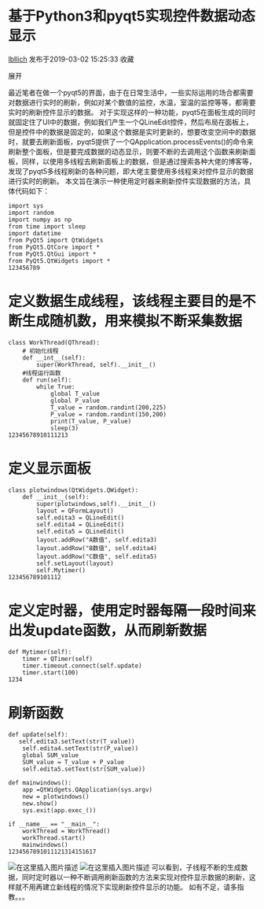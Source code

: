 # 基于Python3和pyqt5实现控件数据动态显示

[lbllich](https://me.csdn.net/lbllich) 发布于2019-03-02 15:25:33 收藏

展开

最近笔者在做一个pyqt5的界面，由于在日常生活中，一些实际运用的场合都需要对数据进行实时的刷新，例如对某个数值的监控，水温，室温的监控等等，都需要实时的刷新控件显示的数据。
对于实现这样的一种功能，pyqt5在面板生成的同时就固定住了UI中的数据，例如我们产生一个QLineEdit控件，然后布局在面板上，但是控件中的数据是固定的，如果这个数据是实时更新的，想要改变空间中的数据时，就要去刷新面板，pyqt5提供了一个QApplication.processEvents()的命令来刷新整个面板，但是要完成数据的动态显示，则要不断的去调用这个函数来刷新面板，同样，以使用多线程去刷新面板上的数据，但是通过搜索各种大佬的博客等，发现了pyqt5多线程刷新的各种问题，即大佬主要使用多线程来对控件显示的数据进行实时的刷新。 本文旨在演示一种使用定时器来刷新控件实现数据的方法，具体代码如下：

```
import sys
import random
import numpy as np
from time import sleep
import datetime
from PyQt5 import QtWidgets
from PyQt5.QtCore import *
from PyQt5.QtGui import *
from PyQt5.QtWidgets import *
123456789
```

# 定义数据生成线程，该线程主要目的是不断生成随机数，用来模拟不断采集数据

```
class WorkThread(QThread):
    # 初始化线程
    def __int__(self):
        super(WorkThread, self).__init__()
    #线程运行函数
    def run(self):
        while True:
            global T_value
            global P_value
            T_value = random.randint(200,225)
            P_value = random.randint(150,200)
            print(T_value, P_value)
            sleep(3)
12345678910111213
```

# 定义显示面板

```
class plotwindows(QtWidgets.QWidget):
    def __init__(self):
        super(plotwindows,self).__init__()
        layout = QFormLayout()
        self.edita3 = QLineEdit()
        self.edita4 = QLineEdit()
        self.edita5 = QLineEdit()
        layout.addRow("A数值", self.edita3)
        layout.addRow("B数值", self.edita4)
        layout.addRow("C数值", self.edita5)
        self.setLayout(layout)
        self.Mytimer()
123456789101112
```

# 定义定时器，使用定时器每隔一段时间来出发update函数，从而刷新数据

```
def Mytimer(self):
    timer = QTimer(self)
    timer.timeout.connect(self.update)
    timer.start(100)
1234
```

# 刷新函数

```
def update(self):
   self.edita3.setText(str(T_value))
    self.edita4.setText(str(P_value))
    global SUM_value
    SUM_value = T_value + P_value
    self.edita5.setText(str(SUM_value))

def mainwindows():
    app =QtWidgets.QApplication(sys.argv)
    new = plotwindows()
    new.show()
    sys.exit(app.exec_())

if __name__ == "__main__":
    workThread = WorkThread()
    workThread.start()
    mainwindows()
1234567891011121314151617
```

![在这里插入图片描述](F:\Typora_book\typora_pic\20190302152019695.png)
![在这里插入图片描述](F:\Typora_book\typora_pic\20190302152038180.png)
可以看到，子线程不断的生成数据，同时定时器以一种不断调用刷新函数的方法来实现对控件显示数据的刷新，这样就不用再建立新线程的情况下实现刷新控件显示的功能。
如有不足，请多指教。。。